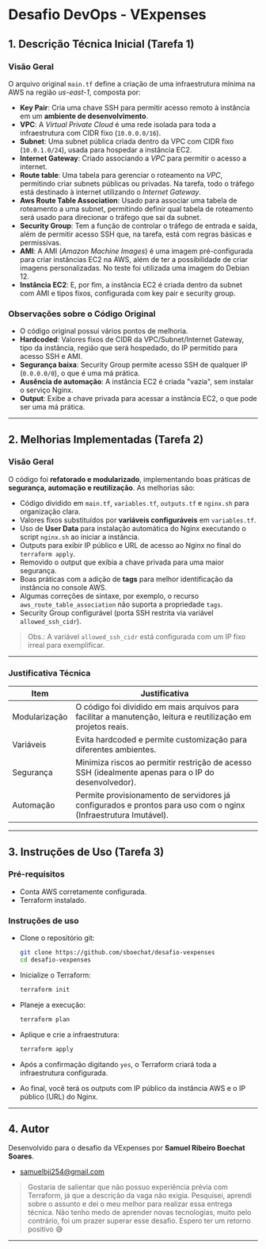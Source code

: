 # Desafio DevOps - VExpenses

## 1. Descrição Técnica Inicial (Tarefa 1)

### Visão Geral
O arquivo original `main.tf` define a criação de uma infraestrutura mínima na AWS na região *us-east-1*, composta por:

- **Key Pair**: Cria uma chave SSH para permitir acesso remoto à instância em um **ambiente de desenvolvimento**.
- **VPC**: A *Virtual Private Cloud* é uma rede isolada para toda a infraestrutura com CIDR fixo (`10.0.0.0/16`).
- **Subnet**: Uma subnet pública criada dentro da VPC com CIDR fixo (`10.0.1.0/24`), usada para hospedar a instância EC2.
- **Internet Gateway**: Criado associando a *VPC* para permitir o acesso a internet.
- **Route table**: Uma tabela para gerenciar o roteamento na *VPC*, permitindo criar subnets públicas ou privadas. Na tarefa, todo o tráfego está destinado à internet utilizando o *Internet Gateway*.
- **Aws Route Table Association**: Usado para associar uma tabela de roteamento a uma subnet, permitindo definir qual tabela de roteamento será usado para direcionar o tráfego que sai da subnet.
- **Security Group**: Tem a função de controlar o tráfego de entrada e saída, além de permitir acesso SSH que, na tarefa, está com regras básicas e permissivas.
- **AMI**: A AMI (*Amazon Machine Images*) é uma imagem pré-configurada para criar instâncias EC2 na AWS, além de ter a possibilidade de criar imagens personalizadas. No teste foi utilizada uma imagem do Debian 12.
- **Instância EC2**: E, por fim, a instância EC2 é criada dentro da subnet com AMI e tipos fixos, configurada com key pair e security group.


### Observações sobre o Código Original
- O código original possui vários pontos de melhoria.
- **Hardcoded**: Valores fixos de CIDR da VPC/Subnet/Internet Gateway, tipo da instância, região que será hospedado, do IP permitido para acesso SSH e AMI.
- **Segurança baixa**: Security Group permite acesso SSH de qualquer IP (`0.0.0.0/0`), o que é uma má prática.
- **Ausência de automação**: A instância EC2 é criada "vazia", sem instalar o serviço Nginx.
- **Output**: Exibe a chave privada para acessar a instância EC2, o que pode ser uma má prática.

---

## 2. Melhorias Implementadas (Tarefa 2)

### Visão Geral
O código foi **refatorado e modularizado**, implementando boas práticas de **segurança, automação e reutilização**. As melhorias são:

- Código dividido em `main.tf`, `variables.tf`, `outputs.tf` e `nginx.sh` para organização clara.
- Valores fixos substituídos por **variáveis configuráveis** em `variables.tf`.
- Uso de **User Data** para instalação automática do Nginx executando o script `nginx.sh` ao iniciar a instância.
- Outputs para exibir IP público e URL de acesso ao Nginx no final do `terraform apply`.
- Removido o output que exibia a chave privada para uma maior segurança.
- Boas práticas com a adição de **tags** para melhor identificação da instância no console AWS.
- Algumas correções de sintaxe, por exemplo, o recurso `aws_route_table_association` não suporta a propriedade `tags`.
- Security Group configurável (porta SSH restrita via variável `allowed_ssh_cidr`). 
> Obs.: A variável `allowed_ssh_cidr` está configurada com um IP fixo irreal para exemplificar.
---

### Justificativa Técnica

| Item                  | Justificativa                                                                                  |
|------------------|-------------------------------------------------------------------------------------------------|
| Modularização   | O código foi dividido em mais arquivos para facilitar a manutenção, leitura e reutilização em projetos reais.|
| Variáveis        | Evita hardcoded e permite customização para diferentes ambientes.                                  |
| Segurança       | Minimiza riscos ao permitir restrição de acesso SSH (idealmente apenas para o IP do desenvolvedor). |
| Automação       | Permite provisionamento de servidores já configurados e prontos para uso com o nginx (Infraestrutura Imutável). |


---

## 3. Instruções de Uso (Tarefa 3)

### Pré-requisitos

- Conta AWS corretamente configurada.
- Terraform instalado.

### Instruções de uso
 - Clone o repositório git: 
 
    ```bash
    git clone https://github.com/sboechat/desafio-vexpenses
    cd desafio-vexpenses
    ```
 - Inicialize o Terraform: 
    ```bash
    terraform init
    ```
 - Planeje a execução:
    ```bash
    terraform plan
    ```
 - Aplique e crie a infraestrutura: 
 
    ```bash
    terraform apply
    ```
 - Após a confirmação digitando `yes`, o Terraform criará toda a infraestrutura configurada.
 - Ao final, você terá os outputs com IP público da instância AWS e o IP público (URL) do Nginx.

---

## 4. Autor

Desenvolvido para o desafio da VExpenses por **Samuel Ribeiro Boechat Soares**.
- samuelbji254@gmail.com
> Gostaria de salientar que não possuo experiência prévia com Terraform, já que a descrição da vaga não exigia. Pesquisei, aprendi sobre o assunto e dei o meu melhor para realizar essa entrega técnica. Não tenho medo de aprender novas tecnologias, muito pelo contrário, foi um prazer superar esse desafio. Espero ter um retorno positivo 😅
---